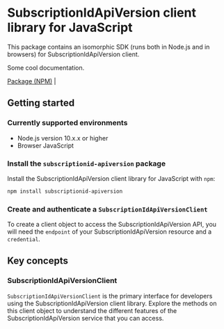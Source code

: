 # SubscriptionIdApiVersion client library for JavaScript

This package contains an isomorphic SDK (runs both in Node.js and in browsers) for SubscriptionIdApiVersion client.

Some cool documentation.

[Package (NPM)](https://www.npmjs.com/package/subscriptionid-apiversion) |

## Getting started

### Currently supported environments

- Node.js version 10.x.x or higher
- Browser JavaScript


### Install the `subscriptionid-apiversion` package

Install the SubscriptionIdApiVersion client library for JavaScript with `npm`:

```bash
npm install subscriptionid-apiversion
```

### Create and authenticate a `SubscriptionIdApiVersionClient`

To create a client object to access the SubscriptionIdApiVersion API, you will need the `endpoint` of your SubscriptionIdApiVersion resource and a `credential`.
## Key concepts

### SubscriptionIdApiVersionClient

`SubscriptionIdApiVersionClient` is the primary interface for developers using the SubscriptionIdApiVersion client library. Explore the methods on this client object to understand the different features of the SubscriptionIdApiVersion service that you can access.

